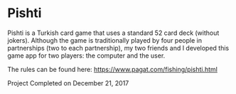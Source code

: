 # Pishti
Pishti is a Turkish card game that uses a standard 52 card deck (without jokers). Although the game is traditionally played by four people in partnerships (two to each partnership), my two friends and I developed this game app for two players: the computer and the user.

The rules can be found here: https://www.pagat.com/fishing/pishti.html

Project Completed on December 21, 2017

